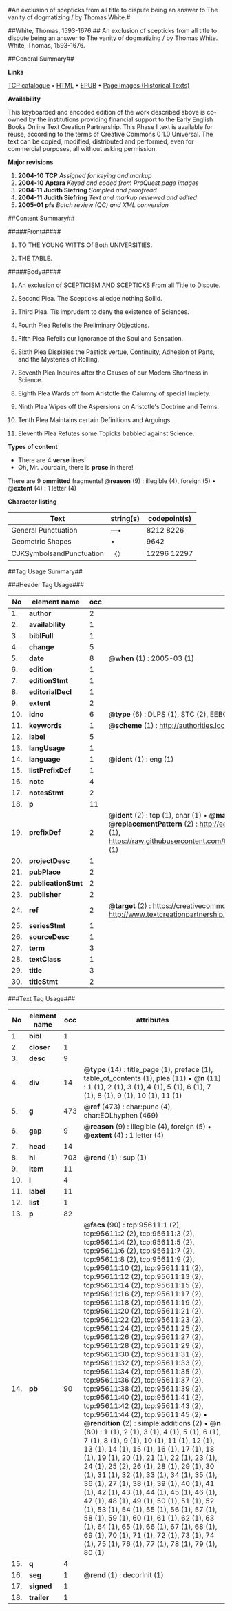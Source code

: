 #An exclusion of scepticks from all title to dispute being an answer to The vanity of dogmatizing / by Thomas White.#

##White, Thomas, 1593-1676.##
An exclusion of scepticks from all title to dispute being an answer to The vanity of dogmatizing / by Thomas White.
White, Thomas, 1593-1676.

##General Summary##

**Links**

[TCP catalogue](http://www.ota.ox.ac.uk/tcp/)  • 
[HTML](http://tei.it.ox.ac.uk/tcp/Texts-HTML/free/A65/A65786.html)  • 
[EPUB](http://tei.it.ox.ac.uk/tcp/Texts-EPUB/free/A65/A65786.epub) • 
[Page images (Historical Texts)](https://data.historicaltexts.jisc.ac.uk/view?pubId=eebo-12929269e&pageId=eebo-12929269e-95611-1)

**Availability**

This keyboarded and encoded edition of the
	       work described above is co-owned by the institutions
	       providing financial support to the Early English Books
	       Online Text Creation Partnership. This Phase I text is
	       available for reuse, according to the terms of Creative
	       Commons 0 1.0 Universal. The text can be copied,
	       modified, distributed and performed, even for
	       commercial purposes, all without asking permission.

**Major revisions**

1. __2004-10__ __TCP__ *Assigned for keying and markup*
1. __2004-10__ __Aptara__ *Keyed and coded from ProQuest page images*
1. __2004-11__ __Judith Siefring__ *Sampled and proofread*
1. __2004-11__ __Judith Siefring__ *Text and markup reviewed and edited*
1. __2005-01__ __pfs__ *Batch review (QC) and XML conversion*

##Content Summary##

#####Front#####

1. TO THE
YOUNG WITTS
Of Both
UNIVERSITIES.

1. THE TABLE.

#####Body#####

1. An exclusion of
SCEPTICISM
AND
SCEPTICKS
From all Title to Dispute.

1. Second Plea. The Scepticks alledge nothing Sollid.

1. Third Plea. Tis imprudent to deny the existence of Sciences.

1. Fourth Plea Refells the Preliminary Objections.

1. Fifth Plea Refells our Ignorance of the Soul and Sensation.

1. Sixth Plea Displaies the Pastick vertue, Continuity,
Adhesion of Parts, and the Mysteries
of Rolling.

1. Seventh Plea Inquires after the Causes of our Modern
Shortness in Science.

1. Eighth Plea Wards off from Aristotle the Calumny of
special Impiety.

1. Ninth Plea Wipes off the Aspersions on Aristotle's
Doctrine and Terms.

1. Tenth Plea Maintains certain Definitions and Arguings.

1. Eleventh Plea Refutes some Topicks babbled against Science.

**Types of content**

  * There are 4 **verse** lines!
  * Oh, Mr. Jourdain, there is **prose** in there!

There are 9 **ommitted** fragments! 
 @__reason__ (9) : illegible (4), foreign (5)  •  @__extent__ (4) : 1 letter (4)

**Character listing**


|Text|string(s)|codepoint(s)|
|---|---|---|
|General Punctuation|—•|8212 8226|
|Geometric Shapes|▪|9642|
|CJKSymbolsandPunctuation|〈〉|12296 12297|

##Tag Usage Summary##

###Header Tag Usage###

|No|element name|occ|attributes|
|---|---|---|---|
|1.|__author__|2||
|2.|__availability__|1||
|3.|__biblFull__|1||
|4.|__change__|5||
|5.|__date__|8| @__when__ (1) : 2005-03 (1)|
|6.|__edition__|1||
|7.|__editionStmt__|1||
|8.|__editorialDecl__|1||
|9.|__extent__|2||
|10.|__idno__|6| @__type__ (6) : DLPS (1), STC (2), EEBO-CITATION (1), OCLC (1), VID (1)|
|11.|__keywords__|1| @__scheme__ (1) : http://authorities.loc.gov/ (1)|
|12.|__label__|5||
|13.|__langUsage__|1||
|14.|__language__|1| @__ident__ (1) : eng (1)|
|15.|__listPrefixDef__|1||
|16.|__note__|4||
|17.|__notesStmt__|2||
|18.|__p__|11||
|19.|__prefixDef__|2| @__ident__ (2) : tcp (1), char (1)  •  @__matchPattern__ (2) : ([0-9\-]+):([0-9IVX]+) (1), (.+) (1)  •  @__replacementPattern__ (2) : http://eebo.chadwyck.com/downloadtiff?vid=$1&page=$2 (1), https://raw.githubusercontent.com/textcreationpartnership/Texts/master/tcpchars.xml#$1 (1)|
|20.|__projectDesc__|1||
|21.|__pubPlace__|2||
|22.|__publicationStmt__|2||
|23.|__publisher__|2||
|24.|__ref__|2| @__target__ (2) : https://creativecommons.org/publicdomain/zero/1.0/ (1), http://www.textcreationpartnership.org/docs/. (1)|
|25.|__seriesStmt__|1||
|26.|__sourceDesc__|1||
|27.|__term__|3||
|28.|__textClass__|1||
|29.|__title__|3||
|30.|__titleStmt__|2||


###Text Tag Usage###

|No|element name|occ|attributes|
|---|---|---|---|
|1.|__bibl__|1||
|2.|__closer__|1||
|3.|__desc__|9||
|4.|__div__|14| @__type__ (14) : title_page (1), preface (1), table_of_contents (1), plea (11)  •  @__n__ (11) : 1 (1), 2 (1), 3 (1), 4 (1), 5 (1), 6 (1), 7 (1), 8 (1), 9 (1), 10 (1), 11 (1)|
|5.|__g__|473| @__ref__ (473) : char:punc (4), char:EOLhyphen (469)|
|6.|__gap__|9| @__reason__ (9) : illegible (4), foreign (5)  •  @__extent__ (4) : 1 letter (4)|
|7.|__head__|14||
|8.|__hi__|703| @__rend__ (1) : sup (1)|
|9.|__item__|11||
|10.|__l__|4||
|11.|__label__|11||
|12.|__list__|1||
|13.|__p__|82||
|14.|__pb__|90| @__facs__ (90) : tcp:95611:1 (2), tcp:95611:2 (2), tcp:95611:3 (2), tcp:95611:4 (2), tcp:95611:5 (2), tcp:95611:6 (2), tcp:95611:7 (2), tcp:95611:8 (2), tcp:95611:9 (2), tcp:95611:10 (2), tcp:95611:11 (2), tcp:95611:12 (2), tcp:95611:13 (2), tcp:95611:14 (2), tcp:95611:15 (2), tcp:95611:16 (2), tcp:95611:17 (2), tcp:95611:18 (2), tcp:95611:19 (2), tcp:95611:20 (2), tcp:95611:21 (2), tcp:95611:22 (2), tcp:95611:23 (2), tcp:95611:24 (2), tcp:95611:25 (2), tcp:95611:26 (2), tcp:95611:27 (2), tcp:95611:28 (2), tcp:95611:29 (2), tcp:95611:30 (2), tcp:95611:31 (2), tcp:95611:32 (2), tcp:95611:33 (2), tcp:95611:34 (2), tcp:95611:35 (2), tcp:95611:36 (2), tcp:95611:37 (2), tcp:95611:38 (2), tcp:95611:39 (2), tcp:95611:40 (2), tcp:95611:41 (2), tcp:95611:42 (2), tcp:95611:43 (2), tcp:95611:44 (2), tcp:95611:45 (2)  •  @__rendition__ (2) : simple:additions (2)  •  @__n__ (80) : 1 (1), 2 (1), 3 (1), 4 (1), 5 (1), 6 (1), 7 (1), 8 (1), 9 (1), 10 (1), 11 (1), 12 (1), 13 (1), 14 (1), 15 (1), 16 (1), 17 (1), 18 (1), 19 (1), 20 (1), 21 (1), 22 (1), 23 (1), 24 (1), 25 (2), 26 (1), 28 (1), 29 (1), 30 (1), 31 (1), 32 (1), 33 (1), 34 (1), 35 (1), 36 (1), 27 (1), 38 (1), 39 (1), 40 (1), 41 (1), 42 (1), 43 (1), 44 (1), 45 (1), 46 (1), 47 (1), 48 (1), 49 (1), 50 (1), 51 (1), 52 (1), 53 (1), 54 (1), 55 (1), 56 (1), 57 (1), 58 (1), 59 (1), 60 (1), 61 (1), 62 (1), 63 (1), 64 (1), 65 (1), 66 (1), 67 (1), 68 (1), 69 (1), 70 (1), 71 (1), 72 (1), 73 (1), 74 (1), 75 (1), 76 (1), 77 (1), 78 (1), 79 (1), 80 (1)|
|15.|__q__|4||
|16.|__seg__|1| @__rend__ (1) : decorInit (1)|
|17.|__signed__|1||
|18.|__trailer__|1||
